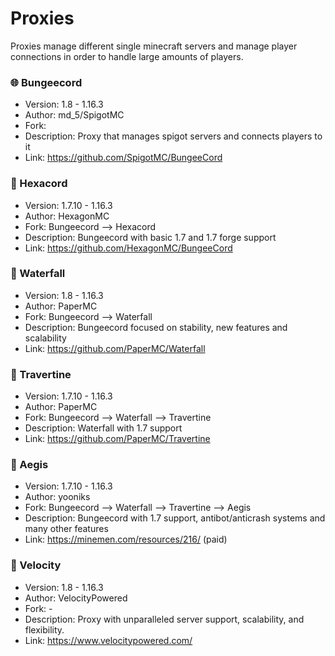 # Proxies
Proxies manage different single minecraft servers and manage player connections in order to handle large amounts of players. 

### 🌐 Bungeecord
  - Version: 1.8 - 1.16.3
  - Author: md_5/SpigotMC
  - Fork:
  - Description: Proxy that manages spigot servers and connects players to it
  - Link: https://github.com/SpigotMC/BungeeCord
  
### 🛑 Hexacord
  - Version: 1.7.10 - 1.16.3
  - Author: HexagonMC
  - Fork: Bungeecord --> Hexacord
  - Description: Bungeecord with basic 1.7 and 1.7 forge support
  - Link: https://github.com/HexagonMC/BungeeCord
  
### 🌊 Waterfall
  - Version: 1.8 - 1.16.3
  - Author: PaperMC
  - Fork: Bungeecord --> Waterfall
  - Description: Bungeecord focused on stability, new features and scalability
  - Link: https://github.com/PaperMC/Waterfall
  
### 🌌 Travertine
  - Version: 1.7.10 - 1.16.3
  - Author: PaperMC
  - Fork: Bungeecord --> Waterfall --> Travertine
  - Description: Waterfall with 1.7 support
  - Link: https://github.com/PaperMC/Travertine
  
### 🔰 Aegis
  - Version: 1.7.10 - 1.16.3
  - Author: yooniks
  - Fork: Bungeecord --> Waterfall --> Travertine --> Aegis
  - Description: Bungeecord with 1.7 support, antibot/anticrash systems and many other features
  - Link: https://minemen.com/resources/216/ (paid)
  
### 🌠 Velocity
  - Version: 1.8 - 1.16.3
  - Author: VelocityPowered
  - Fork: -
  - Description: Proxy with unparalleled server support, scalability, and flexibility.
  - Link: https://www.velocitypowered.com/
